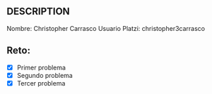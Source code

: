 ## DESCRIPTION

Nombre: Christopher Carrasco
Usuario Platzi: christopher3carrasco

## Reto:

- [x] Primer problema
- [x] Segundo problema
- [x] Tercer problema
